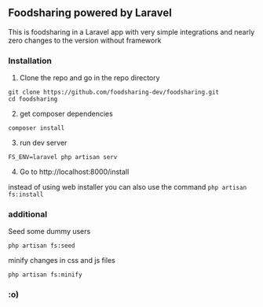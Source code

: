 ## Foodsharing powered by Laravel

This is foodsharing in a Laravel app with very simple integrations and nearly zero changes to the version without framework

### Installation

1. Clone the repo and go in the repo directory

```
git clone https://github.com/foodsharing-dev/foodsharing.git
cd foodsharing
```


2. get composer dependencies

```
composer install
```


3. run dev server

```
FS_ENV=laravel php artisan serv
```

4. Go to http://localhost:8000/install

instead of using web installer you can also use the command `php artisan fs:install`

### additional

Seed some dummy users

```
php artisan fs:seed
```

minify changes in css and js files

```
php artisan fs:minify
```

### :o)